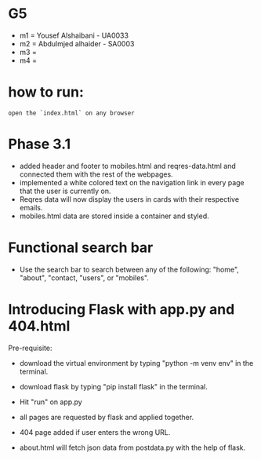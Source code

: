 # G5
* m1 = Yousef Alshaibani - UA0033
* m2 = Abdulmjed alhaider - SA0003
* m3 = 
* m4 = 

# how to run:
```
open the `index.html` on any browser
```
# Phase 3.1
- added header and footer to mobiles.html and reqres-data.html and connected them with the rest of the webpages.
- implemented a white colored text on the navigation link in every page that the user is currently on.
- Reqres data will now display the users in cards with their respective emails.
- mobiles.html data are stored inside a container and styled.

# Functional search bar
- Use the search bar to search between any of the following: "home", "about", "contact, "users", or "mobiles".

# Introducing Flask with app.py and 404.html
Pre-requisite:
- download the virtual environment by typing "python -m venv env" in the terminal.
- download flask by typing "pip install flask" in the terminal.
- Hit "run" on app.py

- all pages are requested by flask and applied together.
- 404 page added if user enters the wrong URL.
- about.html will fetch json data from postdata.py with the help of flask.